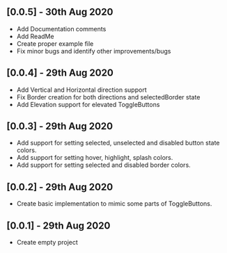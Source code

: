 ## [0.0.5] - 30th Aug 2020
* Add Documentation comments
* Add ReadMe
* Create proper example file
* Fix minor bugs and identify other improvements/bugs
## [0.0.4] - 29th Aug 2020
* Add Vertical and Horizontal direction support
* Fix Border creation for both directions and selectedBorder state
* Add Elevation support for elevated ToggleButtons
## [0.0.3] - 29th Aug 2020
* Add support for setting selected, unselected and disabled button state colors.
* Add support for setting hover, highlight, splash colors.
* Add support for setting selected and disabled border colors.
## [0.0.2] - 29th Aug 2020
* Create basic implementation to mimic some parts of ToggleButtons.
## [0.0.1] - 29th Aug 2020
* Create empty project
